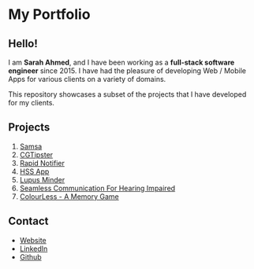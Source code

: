 # My Portfolio

## Hello!

I am **Sarah Ahmed**, and I have been working as a **full-stack software engineer** since 2015. I have had the pleasure of developing Web / Mobile Apps for various clients on a variety of domains.

This repository showcases a subset of the projects that I have developed for my clients.

## Projects

1. [Samsa](./samsa/)
2. [CGTipster](./cgtispter/)
3. [Rapid Notifier](./rapid-notifier/)
4. [HSS App](./hss-app/)
5. [Lupus Minder](./lupus-minder/)
6. [Seamless Communication For Hearing Impaired](./sign-language/)
7. [ColourLess - A Memory Game](./colourless-game/)

## Contact

- [Website](http://sarahahmed.me/)
- [LinkedIn](https://www.linkedin.com/in/sarahsga/)
- [Github](https://github.com/sarahsga/)
